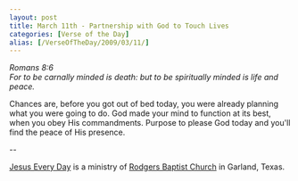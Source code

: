 ```yaml
---
layout: post
title: March 11th - Partnership with God to Touch Lives
categories: [Verse of the Day]
alias: [/VerseOfTheDay/2009/03/11/]
---
```


_Romans 8:6  
For to be carnally minded is death: but to be spiritually minded is
life and peace._

Chances are, before you got out of bed today, you were already
planning what you were going to do. God made your mind to function at
its best, when you obey His commandments. Purpose to please God today
and you'll find the peace of His presence.

 --

<a href=http://jesuseveryday.net>Jesus Every Day</a> is a ministry of <a href=http://rodgersbaptist.net>Rodgers Baptist Church</a> in Garland, Texas.
